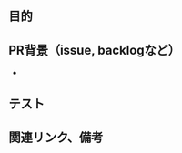 ## 目的
<!-- 
どこの機能をなぜ変更したのか
-->

## PR背景（issue, backlogなど）

- 


## テスト
<!--
動作確認の手順や事前検証する観点があれば明記する
-->

## 関連リンク、備考
